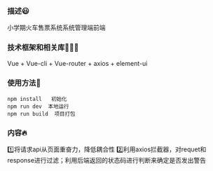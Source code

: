 ### 描述😃
小学期火车售票系统系统管理端前端

### 技术框架和相关库👨🏼‍💻
Vue + Vue-cli + Vue-router + axios + element-ui

### 使用方法🤔
```
npm install   初始化
npm run dev  本地运行
npm run build  项目打包
```

### 内容🔥
1️⃣将请求api从页面重奋力，降低耦合性
2️⃣利用axios拦截器，对requet和response进行过滤；利用后端返回的状态码进行判断来确定是否发出警告

